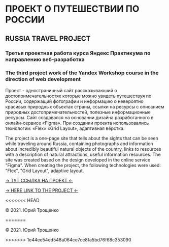 <h1>ПРОЕКТ О ПУТЕШЕСТВИИ ПО РОССИИ</h1> 
<h2>RUSSIA TRAVEL PROJECT</h2> 
<h3>Третья проектная работа курса Яндекс Практикума по направлению веб-разработка</h3>
<h3>The third project work of the Yandex Workshop course in the direction of web development</h3>
<p>Проект - одностраничный сайт рассказываюший о достопримечательностях которые можно увидеть путешествуя по России, содержащий фотографии и информацию о невероятно красивых природных обьектах страны, ссылки на ресурсы с описанием природных достопримечательностей, полезные информационные ресурсы. Сайт создавался на основании дизайна разработанного в онлайн-сервисе «Figma». При создании проекта использовались технологии: «Flex» «Grid Layout», адаптивная вёрстка.</p>
<p>The project is a one-page site that tells about the sights that can be seen while traveling around Russia, containing photographs and information about incredibly beautiful natural objects of the country, links to resources with a description of natural attractions, useful information resources. The site was created based on the design developed in the online service "Figma". When creating the project, the following technologies were used: "Flex", "Grid Layout", adaptive layout.</p>
<p><a href="https://ystas78.github.io/russian-travel/index.html" target="_blank">&#8594; ТУТ ССЫЛКА НА ПРОЕКТ &#8592;</a></p>
<p><a href="https://ystas78.github.io/russian-travel/index.html" target="_blank">&#8594; HERE LINK TO THE PROJECT &#8592;</a></p>
<<<<<<< HEAD
<p>&copy; 2021. Юрий Трощенко</p>
=======
<p>&copy; 2021. Юрий Трощенко</p>
>>>>>>> 1e44ee54ed548a064ce7ce8fa5bd76f68c353090
